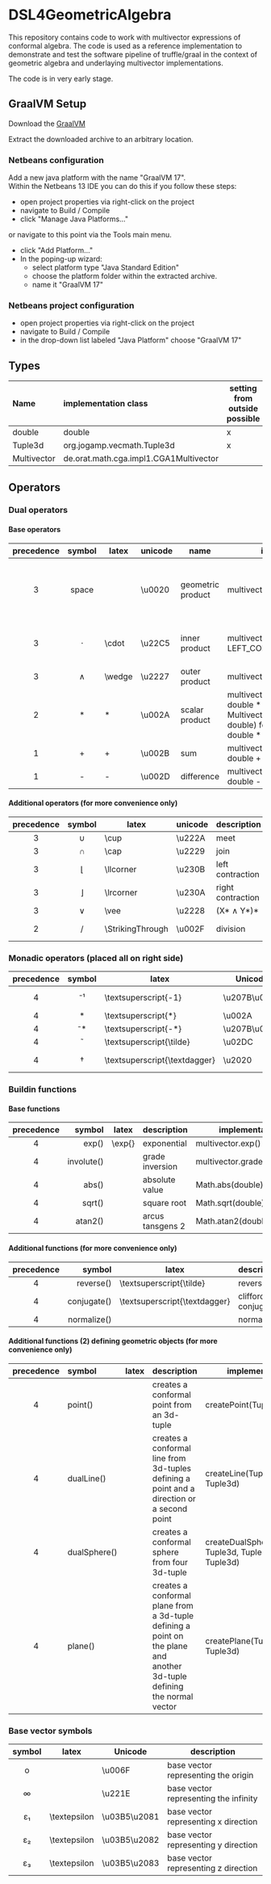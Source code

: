# DSL4GeometricAlgebra

This repository contains code to work with multivector expressions of conformal algebra. The code is used as a reference implementation to demonstrate and test the software pipeline of truffle/graal in the context of geometric algebra and underlaying multivector implementations.

The code is in very early stage.

## GraalVM Setup
Download the [GraalVM](https://github.com/graalvm/graalvm-ce-builds/releases/download/vm-22.0.0.2/graalvm-ce-java17-linux-amd64-22.0.0.2.tar.gz)

Extract the downloaded archive to an arbitrary location.

### Netbeans configuration
Add a new java platform with the name "GraalVM 17". \
Within the Netbeans 13 IDE you can do this if you follow these steps:
- open project properties via right-click on the project
- navigate to Build / Compile
- click "Manage Java Platforms..."

or navigate to this point via the Tools main menu.

- click "Add Platform..."
- In the poping-up wizard:
  - select platform type "Java Standard Edition"
  - choose the platform folder within the extracted archive.
  - name it "GraalVM 17"

### Netbeans project configuration
- open project properties via right-click on the project
- navigate to Build / Compile
- in the drop-down list labeled "Java Platform" choose "GraalVM 17"


## Types
| Name | implementation class | setting from outside possible |
| :-------- | :---- | ----- |
| double | double | x |
| Tuple3d | org.jogamp.vecmath.Tuple3d | x |
| Multivector | de.orat.math.cga.impl1.CGA1Multivector | |

## Operators

### Dual operators
#### Base operators
| precedence | symbol | latex | unicode | name | implementation | hints |
| :--------: | :----: | ------- | ----- | ---- | -------------- | ----- |
| 3 | space  |  | \u0020 | geometric product | multivector.gp(multivector) | Exactly one space character is interpreted as the operator. |
| 3 | &#8901;   | \cdot | \u22C5 | inner product | multivector.ip(multivector, LEFT_CONTRACTION) | In the default configuration equal to left contraction. |
| 3 | &#8743; | \wedge | \u2227 | outer product | multivector.op(multivector) | |
| 2 | &#42;  | * | \u002A | scalar product | multivector.scp(multivector), double * double, Multivector.createBasisVector(int, double) for e.g. &#949;&#8321; * double or double * &#949;&#8321; | |
| 1 | &#43;  | + | \u002B | sum | multivector.add(multivector), double + double | |
| 1 | &#45; | - | \u002D| difference | multivector.sub(multivector), double - double | |

#### Additional operators (for more convenience only)
| precedence | symbol | latex | unicode | description | implementation |
| :--------: | :----: | ------- | ----- | ----------- | -------------- |
| 3 | &#8746;   | \cup  | \u222A | meet | multivector.meet(multivector) |
| 3 | &#8745;   | \cap  | \u2229 | join | multivector.join(multivector) |
| 3 | &#8970; | \llcorner | \u230B | left contraction | multivetor.ip(multivector, LEFT_CONTRACTION) |
| 3 | &#8971; | \lrcorner | \u230A | right contraction | multivector.ip(multivector, RIGHT_CONTRACTION) |
| 3 | &#8744; | \vee | \u2228 | (X* &#8743; Y*)* | multivector.vee(multivector) |
| 2 | &#47;  | \StrikingThrough | \u002F | division | multivector.div(multivector), double.div(double) |

### Monadic operators (placed all on right side)
| precedence | symbol        | latex                         | Unicode      | description |
| :--------: | :-----------: | ----------------------------- | ------------ | ----------- |
| 4          | &#8315;&#185; | \textsuperscript{-1}          | \u207B\u00B9 | general inverse |
| 4          | *             | \textsuperscript{*}           | \u002A       | dual |
| 4          | &#8315;*      | \textsuperscript{-*}          | \u207B\u002A | undual |
| 4          | &#732;        | \textsuperscript{\tilde}      | \u02DC       | reverse |
| 4          | &#8224;       | \textsuperscript{\textdagger} | \u2020       | clifford conjugate |

### Buildin functions

#### Base functions
| precedence | symbol | latex | description | implementation |
| :--------: | ------:| ----- | ----------- | -------------- |
| 4 | exp()         | \exp{} | exponential | multivector.exp() |
| 4 | involute()    |  | grade inversion | multivector.gradeInversion() |
| 4 | abs()         |  | absolute value | Math.abs(double) |
| 4 | sqrt()         |  | square root | Math.sqrt(double) |
| 4 | atan2()         |  | arcus tansgens 2 | Math.atan2(double, double) |

#### Additional functions (for more convenience only)
| precedence | symbol | latex | description | implementation |
| :--------: | ------:| ----- | ----------- | -------------- |
| 4 | reverse()     |  \textsuperscript{\tilde} | reverse | multivector.reverse() |
| 4 | conjugate()   | \textsuperscript{\textdagger} | clifford conjugate | multivector.conjugate() |
| 4 | normalize()        | | normalize | unit() |

#### Additional functions (2) defining geometric objects (for more convenience only)
| precedence | symbol | latex | description | implementation |
| :--------: | :------ | ----- | ----------- | -------------- |
| 4 | point()        | | creates a conformal point from an 3d-tuple | createPoint(Tuple3d) |
| 4 | dualLine()        | | creates a conformal line from 3d-tuples defining a point and a direction or a second point | createLine(Tuple3d, Tuple3d) |
| 4 | dualSphere()        | | creates a conformal sphere from four 3d-tuple | createDualSphere(Tuple3d, Tuple3d, Tuple3d, Tuple3d) |
| 4 | plane()        | | creates a conformal plane from a 3d-tuple defining a point on the plane and another 3d-tuple defining the normal vector | createPlane(Tuple3d, Tuple3d) |

### Base vector symbols
| symbol        | latex         | Unicode      | description |
| :-----------: | ------------- | ------------ | ----------- |
| o             |               | \u006F       | base vector representing the origin |
| &#8734;       |               | \u221E       | base vector representing the infinity |
| &#949;&#8321; | \textepsilon  | \u03B5\u2081 | base vector representing x direction |
| &#949;&#8322; | \textepsilon  | \u03B5\u2082 | base vector representing y direction |
| &#949;&#8323; | \textepsilon  | \u03B5\u2083 | base vector representing z direction |
